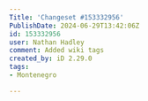 ```yaml
---
Title: 'Changeset #153332956'
PublishDate: 2024-06-29T13:42:06Z
id: 153332956
user: Nathan Hadley
comment: Added wiki tags
created_by: iD 2.29.0
tags:
- Montenegro

---
```

